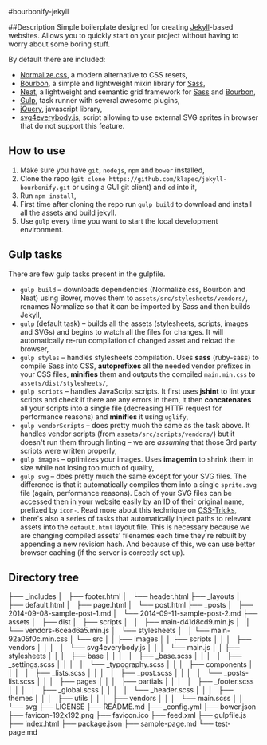 #bourbonify-jekyll

##Description
Simple boilerplate designed for creating [Jekyll](http://jekyllrb.com)-based websites. Allows you to quickly start on your project without having to worry about some boring stuff.

By default there are included:

- [Normalize.css](http://necolas.github.io/normalize.css/), a modern alternative to CSS resets,
- [Bourbon](http://bourbon.io), a simple and lightweight mixin library for [Sass](http://sass-lang.com),
- [Neat](http://neat.bourbon.io), a lightweight and semantic grid framework for [Sass](http://sass-lang.com) and [Bourbon](http://bourbon.io),
- [Gulp](http://gulpjs.com), task runner with several awesome plugins,
- [jQuery](http://jquery.com), javascript library,
- [svg4everybody.js](https://github.com/jonathantneal/svg4everybody), script allowing to use external SVG sprites in browser that do not support this feature.

## How to use
1. Make sure you have ``git``, ``nodejs``, ``npm`` and ``bower`` installed,
2. Clone the repo (``git clone https://github.com/klapec/jekyll-bourbonify.git`` or using a GUI git client) and ``cd`` into it,
3. Run ``npm install``,
4. First time after cloning the repo run ``gulp build`` to download and install all the assets and build jekyll.
5. Use ``gulp`` every time you want to start the local development environment.

## Gulp tasks
There are few gulp tasks present in the gulpfile.

- ``gulp build`` – downloads dependencies (Normalize.css, Bourbon and Neat) using Bower, moves them to ``assets/src/stylesheets/vendors/``, renames Normalize so that it can be imported by Sass and then builds Jekyll,
- ``gulp`` (default task) – builds all the assets (stylesheets, scripts, images and SVGs) and begins to watch all the files for changes. It will automatically re-run compilation of changed asset and reload the browser,
- ``gulp styles`` – handles stylesheets compilation. Uses **sass** (ruby-sass) to compile Sass into CSS, **autoprefixes** all the needed vendor prefixes in your CSS files, **minifies** them and outputs the compiled ``main.min.css`` to ``assets/dist/stylesheets/``,
- ``gulp scripts`` – handles JavaScript scripts. It first uses **jshint** to lint your scripts and check if there are any errors in them, it then **concatenates** all your scripts into a single file (decreasing HTTP request for performance reasons) and **minifies** it using ``uglify``,
- ``gulp vendorScripts`` – does pretty much the same as the task above. It handles vendor scripts (from ``assets/src/scripts/vendors/``) but it doesn't run them through linting – we are *assuming* that those 3rd party scripts were written properly,
- ``gulp images`` – optimizes your images. Uses **imagemin** to shrink them in size while not losing too much of quality,
- ``gulp svg`` – does pretty much the same except for your SVG files. The difference is that it automatically compiles them into a single ``sprite.svg`` file (again, performance reasons). Each of your SVG files can be accessed then in your website easily by an ID of their original name, prefixed by ``icon-``. Read more about this technique on [CSS-Tricks](http://css-tricks.com/svg-use-external-source/),
- there's also a series of tasks that automatically inject paths to relevant assets into the ``default.html`` layout file. This is necessary because we are changing compiled assets' filenames each time they're rebuilt by appending a new revision hash. And because of this, we can use better browser caching (if the server is correctly set up).

## Directory tree
├── _includes
│   ├── footer.html
│   └── header.html
├── _layouts
│   ├── default.html
│   ├── page.html
│   └── post.html
├── _posts
│   ├── 2014-09-08-sample-post-1.md
│   └── 2014-09-11-sample-post-2.md
├── assets
│   ├── dist
│   ├── scripts
│   │   ├── main-d41d8cd9.min.js
│   │   └── vendors-6cead6a5.min.js
│   └── stylesheets
│   │   └── main-92a05f0c.min.css
│   └── src
│   │   ├── images
│   │   ├── scripts
│   │   │   ├── vendors
│   │   │   │   └── svg4everybody.js
│   │   │   └── main.js
│   │   ├── stylesheets
│   │   │   ├── base
│   │   │   │   ├── _base.scss
│   │   │   │   ├── _settings.scss
│   │   │   │   └── _typography.scss
│   │   │   ├── components
│   │   │   │   ├── _lists.scss
│   │   │   │   ├── _post.scss
│   │   │   │   └── _posts-list.scss
│   │   │   ├── pages
│   │   │   ├── partials
│   │   │   │   ├── _footer.scss
│   │   │   │   ├── _global.scss
│   │   │   │   └── _header.scss
│   │   │   ├── themes
│   │   │   ├── utils
│   │   │   ├── vendors
│   │   │   └── main.scss
│   │   └── svg
├── LICENSE
├── README.md
├── _config.yml
├── bower.json
├── favicon-192x192.png
├── favicon.ico
├── feed.xml
├── gulpfile.js
├── index.html
├── package.json
├── sample-page.md
└── test-page.md
